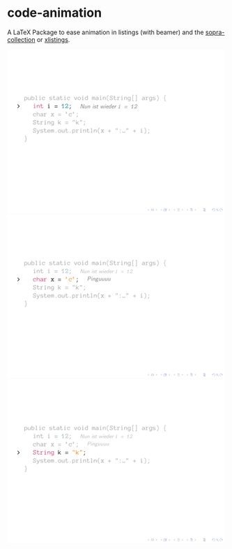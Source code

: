 # code-animation

A LaTeX Package to ease animation in listings (with beamer) and the [sopra-collection](https://github.com/EagleoutIce/sopra-collection) or [xlistings](https://github.com/EagleoutIce/xlistings).

<img src="https://github.com/EagleoutIce/code-animation/blob/gh-pages/preview-35.png?raw=true" width="500"/>

<img src="https://github.com/EagleoutIce/code-animation/blob/gh-pages/preview-36.png?raw=true" width="500"/>

<img src="https://github.com/EagleoutIce/code-animation/blob/gh-pages/preview-37.png?raw=true" width="500"/>